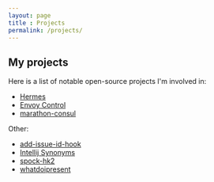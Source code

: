 ```yaml
---
layout: page
title : Projects
permalink: /projects/
---
```


## My projects

Here is a list of notable open-source projects I'm involved in:

- [Hermes](https://github.com/allegro/hermes)
- [Envoy Control](https://github.com/allegro/envoy-control)
- [marathon-consul](https://github.com/allegro/marathon-consul)

Other:
- [add-issue-id-hook](https://github.com/pbetkier/add-issue-id-hook)
- [Intellij Synonyms](https://github.com/pbetkier/intellij-synonyms)
- [spock-hk2](https://github.com/pbetkier/spock-hk2)
- [whatdoipresent](https://github.com/pbetkier/whatdoipresent)
